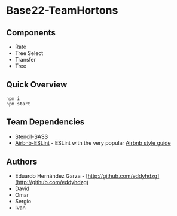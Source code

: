# Base22-TeamHortons

## Components

- Rate
- Tree Select
- Transfer
- Tree

## Quick Overview

    npm i
    npm start

## Team Dependencies

- [Stencil-SASS](https://www.npmjs.com/package/@stencil/sass)
- [Airbnb-ESLint](https://travishorn.com/setting-up-eslint-on-vs-code-with-airbnb-javascript-style-guide-6eb78a535ba6) - ESLint with the very popular [Airbnb style guide](https://github.com/airbnb/javascript)

## Authors

- Eduardo Hernández Garza - [http://github.com/eddyhdzg](http://github.com/eddyhdzg)
- David
- Omar
- Sergio
- Ivan
